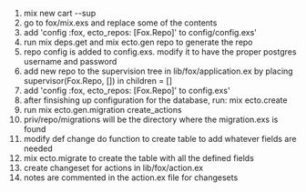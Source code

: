 1) mix new cart --sup
2) go to fox/mix.exs and replace some of the contents
3) add 'config :fox, ecto_repos: [Fox.Repo]' to config/config.exs'
4) run mix deps.get and mix ecto.gen repo to generate the repo
5) repo config is added to config.exs. modify it to have the proper postgres username and password
6) add new repo to the supervision tree in lib/fox/application.ex by placing supervisor(Fox.Repo, []) in children = []
7) add 'config :fox, ecto_repos: [Fox.Repo]' to config.exs'
8) after finsishing up configuration for the database, run: mix ecto.create
9) run mix ecto.gen.migration create_actions
10) priv/repo/migrations will be the directory where the migration.exs is found
11) modify def change do function to create table to add whatever fields are needed
12) mix ecto.migrate to create the table with all the defined fields
13) create changeset for actions in lib/fox/action.ex
14) notes are commented in the action.ex file for changesets